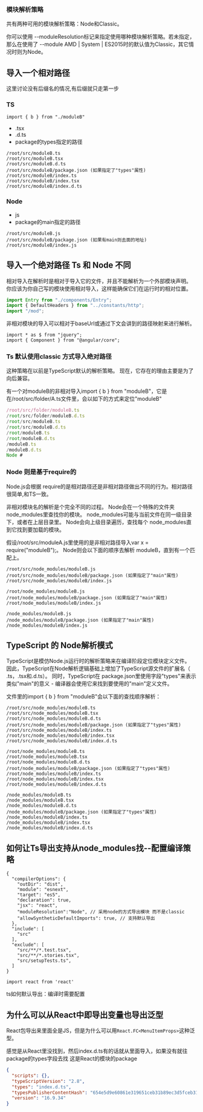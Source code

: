 
### 模块解析策略

共有两种可用的模块解析策略：Node和Classic。 

你可以使用 --moduleResolution标记来指定使用哪种模块解析策略。若未指定，那么在使用了 --module AMD | System | ES2015时的默认值为Classic，其它情况时则为Node。

## 导入一个相对路径 

这里讨论没有后缀名的情况,有后缀就只走第一步

### TS

```
import { b } from "./moduleB"
```
- .tsx
- .d.ts
- package的types指定的路径
```
/root/src/moduleB.ts
/root/src/moduleB.tsx
/root/src/moduleB.d.ts
/root/src/moduleB/package.json (如果指定了"types"属性)
/root/src/moduleB/index.ts
/root/src/moduleB/index.tsx
/root/src/moduleB/index.d.ts
```

### Node
- js
- package的main指定的路径

```
/root/src/moduleB.js
/root/src/moduleB/package.json (如果有main则去面的地址)
/root/src/moduleB/index.js
```

## 导入一个绝对路径 Ts 和 Node 不同



相对导入在解析时是相对于导入它的文件，并且不能解析为一个外部模块声明。 你应该为你自己写的模块使用相对导入，这样能确保它们在运行时的相对位置。
```js
import Entry from "./components/Entry";
import { DefaultHeaders } from "../constants/http";
import "/mod";
```

非相对模块的导入可以相对于baseUrl或通过下文会讲到的路径映射来进行解析。

```
import * as $ from "jquery";
import { Component } from "@angular/core";

```

### Ts 默认使用classic 方式导入绝对路径

这种策略在以前是TypeScript默认的解析策略。 现在，它存在的理由主要是为了向后兼容。


有一个对moduleB的非相对导入import { b } from "moduleB"，它是在/root/src/folder/A.ts文件里，会以如下的方式来定位"moduleB"
```js
/root/src/folder/moduleB.ts
/root/src/folder/moduleB.d.ts
/root/src/moduleB.ts
/root/src/moduleB.d.ts
/root/moduleB.ts
/root/moduleB.d.ts
/moduleB.ts
/moduleB.d.ts
Node #
```


### Node 则是基于require的

Node.js会根据 require的是相对路径还是非相对路径做出不同的行为。相对路径很简单,和TS一致。

非相对模块名的解析是个完全不同的过程。 Node会在一个特殊的文件夹 node_modules里查找你的模块。 node_modules可能与当前文件在同一级目录下，或者在上层目录里。 Node会向上级目录遍历，查找每个 node_modules直到它找到要加载的模块。

假设/root/src/moduleA.js里使用的是非相对路径导入var x = require("moduleB");。 Node则会以下面的顺序去解析 moduleB，直到有一个匹配上。
```
/root/src/node_modules/moduleB.js
/root/src/node_modules/moduleB/package.json (如果指定了"main"属性)
/root/src/node_modules/moduleB/index.js

/root/node_modules/moduleB.js
/root/node_modules/moduleB/package.json (如果指定了"main"属性)
/root/node_modules/moduleB/index.js

/node_modules/moduleB.js
/node_modules/moduleB/package.json (如果指定了"main"属性)
/node_modules/moduleB/index.js
```

## TypeScript 的 Node解析模式


TypeScript是模仿Node.js运行时的解析策略来在编译阶段定位模块定义文件。 因此，TypeScript在Node解析逻辑基础上增加了TypeScript源文件的扩展名（ .ts，.tsx和.d.ts）。 同时，TypeScript在 package.json里使用字段"types"来表示类似"main"的意义 - 编译器会使用它来找到要使用的"main"定义文件。


文件里的import { b } from "moduleB"会以下面的查找顺序解析：
```
/root/src/node_modules/moduleB.ts
/root/src/node_modules/moduleB.tsx
/root/src/node_modules/moduleB.d.ts
/root/src/node_modules/moduleB/package.json (如果指定了"types"属性)
/root/src/node_modules/moduleB/index.ts
/root/src/node_modules/moduleB/index.tsx
/root/src/node_modules/moduleB/index.d.ts

/root/node_modules/moduleB.ts
/root/node_modules/moduleB.tsx
/root/node_modules/moduleB.d.ts
/root/node_modules/moduleB/package.json (如果指定了"types"属性)
/root/node_modules/moduleB/index.ts
/root/node_modules/moduleB/index.tsx
/root/node_modules/moduleB/index.d.ts

/node_modules/moduleB.ts
/node_modules/moduleB.tsx
/node_modules/moduleB.d.ts
/node_modules/moduleB/package.json (如果指定了"types"属性)
/node_modules/moduleB/index.ts
/node_modules/moduleB/index.tsx
/node_modules/moduleB/index.d.ts
```

## 如何让Ts导出支持从node_modules找--配置编译策略

```
{
  "compilerOptions": {
    "outDir": "dist",
    "module": "esnext",
    "target": "es5",
    "declaration": true,
    "jsx": "react",
    "moduleResolution":"Node", // 采用node的方式导出模块 而不是classic
    "allowSyntheticDefaultImports": true, // 支持默认导出
  },
  "include": [
    "src"
  ],
  "exclude": [
    "src/**/*.test.tsx",
    "src/**/*.stories.tsx",
    "src/setupTests.ts",
  ]
}
```


```
import react from 'react'
```

ts如何默认导出：编译时需要配置

## 为什么可以从React中即导出变量也导出泛型

React包导出来里面全是JS，但是为什么可以用`React.FC<MenuItemProps>`这种泛型。

感觉是从React里没找到，然后index.d.ts有的话就从里面导入，如果没有就往package的types字段去找
这是React的模块的package
```json
{
  "scripts": {},
  "typeScriptVersion": "2.8",
  "types": "index.d.ts",
  "typesPublisherContentHash": "654e5d9e60861e319651ceb31b89ec3d5fceb31132e9d18ea5c857026eb4cf2b",
  "version": "16.9.34"
}
```

